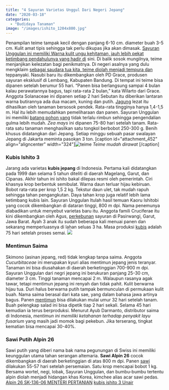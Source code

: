 ```yaml
---
title: "4 Sayuran Varietas Unggul Dari Negeri Jepang"
date: "2020-03-18"
categories: 
  - "Budidaya Tanaman"
image: "/images/ishito_1204x800.jpg"
---
```


Penampilan teime tampak kecil dengan panjang 6-10 cm. diameter buah 3-5 cm. Kulit amat tipis sehingga tak perlu dikupas jika akan dimasak. [Sayuran Unggulan ini memiliki Warna kulit ungu kehitaman, jauh lebih pekat ketimbang pendahulunya yang hadir di](http://localhost/mitra/modoinding-sentra-sayuran-terbesar.html) sini. Di balik sosok mungilnya, teime menjanjikan kelezatan bagi penikmatnya. Di negeri asalnya yang dulu mengklaim [sebagai saudara tua kita, teime diolah menjadi tempura dan](http://localhost/mitra/air-rebusan-daun-saga-obat-hepatitis.html) teppanyaki. Nasubi baru itu dikembangkan oleh PD Grace, produsen sayuran eksklusif di Lembang, Kabupaten Bandung. Di tempat ini teime bisa dipanen setelah berumur 55 hari. “Panen bisa berlangsung sampai 4 bulan kalau perawatannya bagus, tapi rata-rata 2 bulan,” kata Wilarto dari Grace. Anggota Solanaceae ini dipanen setiap 2 hari Sebutan itu diberikan lantaran warna butirannya ada dua macam, kuning dan putih. [Jagung](http://localhost/mitra/topik/jagung) lezat itu dihasilkan oleh tanaman bersosok pendek. Rata-rata tingginya hanya 1,4-1,5 m. Hal itu lebih memudahkan pemeliharaan dan panen. Sayuran Unggulan ini memiliki [batang pohon yang](http://localhost/mitra/teknik-menyambung-tanaman-cendawan.html) tidak terlalu rimbun sehingga pengendalian gulma lebih mudah. _Zea mays_ ini dipanen 75-80 hari setelah tanam. Rata-rata satu tanaman menghasilkan satu tongkol berbobot 250-300 g. Benih khusus didatangkan dari Jepang. Setiap minggu sebuah pasar swalayan Jepang di Jakarta meminta pasokan 3 ton. \[caption id="attachment\_452" align="aligncenter" width="324"\]![teime](/images/teime_922x800.jpg) _Teime mudah dirawat_ \[/caption\]

### Kubis Ishito 3

Jarang ada varietas **kubis jepang** di Indonesia. Pertama kali didatangkan pada 1999 dan selama 5 tahun diteliti di daerah Magelang, Garut, dan Cipanas. Akhir tahun ini ishito bakal dilepas resmi oleh pemerintah. Ciri khasnya krop berbentuk semibulat. Warna daun terluar hijau kebiruan. Bobot rata-rata per krop 1,5 2 kg. Tekstur daun ulet, tak mudah rapuh sehingga tahan pengangkutan. Daya tahan krop juga relatif lebih lama ketimbang kubis lain. Sayuran Unggulan Itulah hasil temuan Kaoru Ishitobi yang cocok dikembangkan di dataran tinggi, 800 m dpi. Nama penemunya diabadikan untuk menyebut varietas baru itu. Anggota famili Cruciferae itu kini dikembangkan oleh Agus, [perkebunan](http://localhost/mitra/perkebunan) sayuran di Pasirwangi, Garut, Jawa Barat. Ayah 3 anak itu sudah beberapa kali menuai panen dan sekarang memperluasnya di lahan seluas 3 ha. Masa produksi [kubis](http://localhost/mitra/topik/kubis) adalah 75 hari setelah proses semai. [![](/images/Kubis-Ishito-.jpg)](http://localhost/mitra/wp-content/uploads/2020/03/Kubis-Ishito-.jpg)

### Mentimun Saima

Skimono (asinan jepang, red) tidak lengkap tanpa saima. Anggota _Cucurbitaceae_ ini merupakan kyuri alias mentimun jepang jenis teranyar. Tanaman ini bisa diusahakan di daerah berketinggian 700-900 m dpi. Sayuran Unggulan dari negri jepang ini berukuran panjang 25-30 cm, diameter 3 cm. Tinggi tanaman mencapai 2 m. Walaupun rasanya agak tawar, tetapi mentimun jepang ini renyah dan tidak pahit. Kulit berwarna hijau tua. Duri halus berwarna putih tampak bermunculan di permukaan kulit buah. Nama saima berasal dari kata sae, yang dalam bahasa jawa artinya bagus. Panen [mentimun](http://localhost/mitra/topik/mentimun) bisa dilakukan mulai umur 32 hari setelah tanam. Buah pelengkap salad ini bisa dipetik tiap 2 hari sekali. Selama 45 hari kemudian ia terus berproduksi. Menurut Ayub Darmanto, distributor saima di Indonesia, _mentimun ini memiliki ketahanan terhadap penyakit layu fusarium_ yang masih jadi momok bagi pekebun. Jika terserang, tingkat kematian bisa mencapai 30-40%.

### Sawi Putih Alpin 26

Sawi putih yang diberi nama bak nama pegunungan di Swiss ini memiliki keunggulan utama tahan serangan altemaria. **Sawi Alpin 26** cocok dikembangkan di daerah berketinggian di atas 800 m dpi. Panen [sawi](http://localhost/mitra/topik/sawi) dilakukan 55-57 hari setelah persemaian. Satu krop mencapai bobot 1 kg. Bersama wortel, negi, lobak, Sayuran Unggulan, dan bumbu-bumbu tertentu alpin diolah menjadi hidangan khas Korea, kimchee alias acar sawi pedas. [Alpin 26 SK-136-06 MENTERI PERTANIAN](http://perundangan.pertanian.go.id/admin/k_mentan/SK-136-06.pdf) [kubis ishito 3 Unair](http://repository.unair.ac.id/45597/3/Abstrak.pdf)
